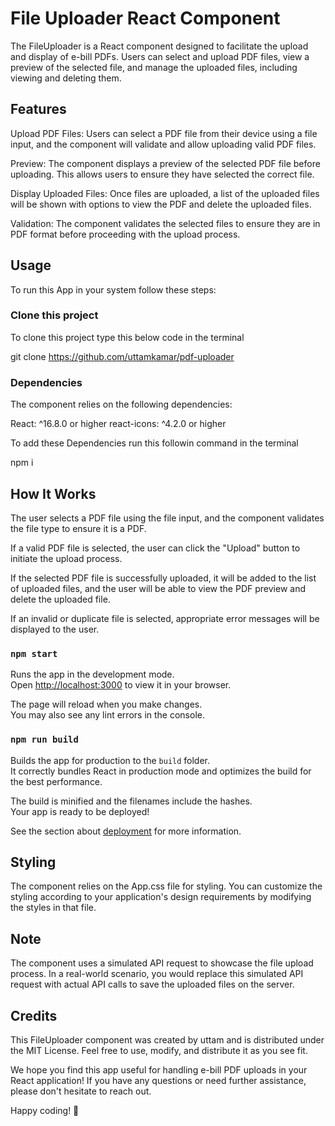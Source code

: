 # File Uploader React Component

The FileUploader is a React component designed to facilitate the upload and display of e-bill PDFs. Users can select and upload PDF files, view a preview of the selected file, and manage the uploaded files, including viewing and deleting them.

## Features

Upload PDF Files: Users can select a PDF file from their device using a file input, and the component will validate and allow uploading valid PDF files.

Preview: The component displays a preview of the selected PDF file before uploading. This allows users to ensure they have selected the correct file.

Display Uploaded Files: Once files are uploaded, a list of the uploaded files will be shown with options to view the PDF and delete the uploaded files.

Validation: The component validates the selected files to ensure they are in PDF format before proceeding with the upload process.

## Usage

To run this App in your system follow these steps:

### Clone this project

To clone this project type this below code in the terminal

git clone https://github.com/uttamkamar/pdf-uploader

### Dependencies

The component relies on the following dependencies:

React: ^16.8.0 or higher
react-icons: ^4.2.0 or higher

To add these Dependencies run this followin command in the terminal

npm i

## How It Works

The user selects a PDF file using the file input, and the component validates the file type to ensure it is a PDF.

If a valid PDF file is selected, the user can click the "Upload" button to initiate the upload process.

If the selected PDF file is successfully uploaded, it will be added to the list of uploaded files, and the user will be able to view the PDF preview and delete the uploaded file.

If an invalid or duplicate file is selected, appropriate error messages will be displayed to the user.

### `npm start`

Runs the app in the development mode.\
Open [http://localhost:3000](http://localhost:3000) to view it in your browser.

The page will reload when you make changes.\
You may also see any lint errors in the console.

### `npm run build`

Builds the app for production to the `build` folder.\
It correctly bundles React in production mode and optimizes the build for the best performance.

The build is minified and the filenames include the hashes.\
Your app is ready to be deployed!

See the section about [deployment](https://facebook.github.io/create-react-app/docs/deployment) for more information.

## Styling

The component relies on the App.css file for styling. You can customize the styling according to your application's design requirements by modifying the styles in that file.

## Note

The component uses a simulated API request to showcase the file upload process. In a real-world scenario, you would replace this simulated API request with actual API calls to save the uploaded files on the server.

## Credits

This FileUploader component was created by uttam and is distributed under the MIT License. Feel free to use, modify, and distribute it as you see fit.

We hope you find this app useful for handling e-bill PDF uploads in your React application! If you have any questions or need further assistance, please don't hesitate to reach out.

Happy coding! 🚀
